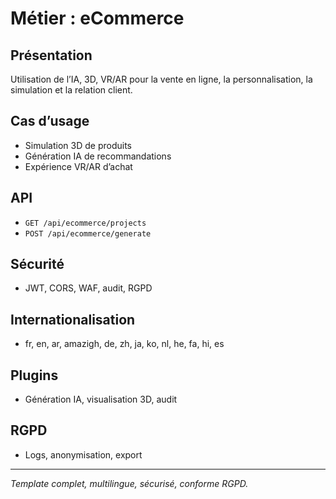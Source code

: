# Métier : eCommerce

## Présentation
Utilisation de l’IA, 3D, VR/AR pour la vente en ligne, la personnalisation, la simulation et la relation client.

## Cas d’usage
- Simulation 3D de produits
- Génération IA de recommandations
- Expérience VR/AR d’achat

## API
- `GET /api/ecommerce/projects`
- `POST /api/ecommerce/generate`

## Sécurité
- JWT, CORS, WAF, audit, RGPD

## Internationalisation
- fr, en, ar, amazigh, de, zh, ja, ko, nl, he, fa, hi, es

## Plugins
- Génération IA, visualisation 3D, audit

## RGPD
- Logs, anonymisation, export

---
*Template complet, multilingue, sécurisé, conforme RGPD.*
